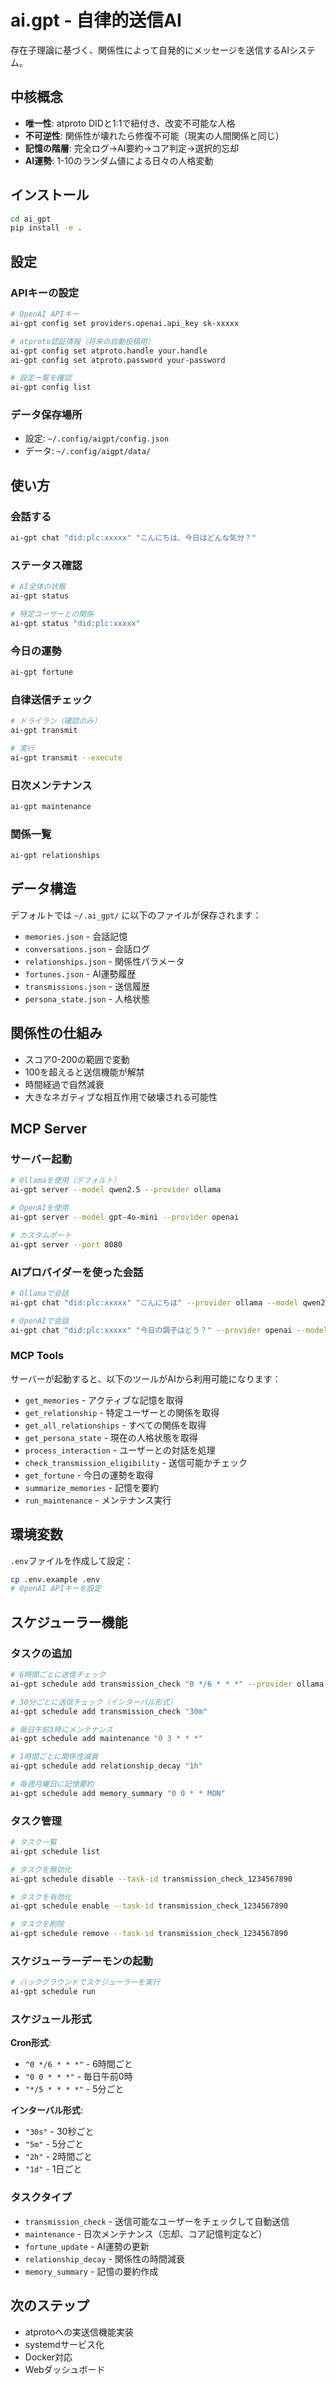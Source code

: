 # ai.gpt - 自律的送信AI

存在子理論に基づく、関係性によって自発的にメッセージを送信するAIシステム。

## 中核概念

- **唯一性**: atproto DIDと1:1で紐付き、改変不可能な人格
- **不可逆性**: 関係性が壊れたら修復不可能（現実の人間関係と同じ）
- **記憶の階層**: 完全ログ→AI要約→コア判定→選択的忘却
- **AI運勢**: 1-10のランダム値による日々の人格変動

## インストール

```bash
cd ai_gpt
pip install -e .
```

## 設定

### APIキーの設定
```bash
# OpenAI APIキー
ai-gpt config set providers.openai.api_key sk-xxxxx

# atproto認証情報（将来の自動投稿用）
ai-gpt config set atproto.handle your.handle
ai-gpt config set atproto.password your-password

# 設定一覧を確認
ai-gpt config list
```

### データ保存場所
- 設定: `~/.config/aigpt/config.json`
- データ: `~/.config/aigpt/data/`

## 使い方

### 会話する
```bash
ai-gpt chat "did:plc:xxxxx" "こんにちは、今日はどんな気分？"
```

### ステータス確認
```bash
# AI全体の状態
ai-gpt status

# 特定ユーザーとの関係
ai-gpt status "did:plc:xxxxx"
```

### 今日の運勢
```bash
ai-gpt fortune
```

### 自律送信チェック
```bash
# ドライラン（確認のみ）
ai-gpt transmit

# 実行
ai-gpt transmit --execute
```

### 日次メンテナンス
```bash
ai-gpt maintenance
```

### 関係一覧
```bash
ai-gpt relationships
```

## データ構造

デフォルトでは `~/.ai_gpt/` に以下のファイルが保存されます：

- `memories.json` - 会話記憶
- `conversations.json` - 会話ログ
- `relationships.json` - 関係性パラメータ
- `fortunes.json` - AI運勢履歴
- `transmissions.json` - 送信履歴
- `persona_state.json` - 人格状態

## 関係性の仕組み

- スコア0-200の範囲で変動
- 100を超えると送信機能が解禁
- 時間経過で自然減衰
- 大きなネガティブな相互作用で破壊される可能性

## MCP Server

### サーバー起動
```bash
# Ollamaを使用（デフォルト）
ai-gpt server --model qwen2.5 --provider ollama

# OpenAIを使用
ai-gpt server --model gpt-4o-mini --provider openai

# カスタムポート
ai-gpt server --port 8080
```

### AIプロバイダーを使った会話
```bash
# Ollamaで会話
ai-gpt chat "did:plc:xxxxx" "こんにちは" --provider ollama --model qwen2.5

# OpenAIで会話
ai-gpt chat "did:plc:xxxxx" "今日の調子はどう？" --provider openai --model gpt-4o-mini
```

### MCP Tools

サーバーが起動すると、以下のツールがAIから利用可能になります：

- `get_memories` - アクティブな記憶を取得
- `get_relationship` - 特定ユーザーとの関係を取得
- `get_all_relationships` - すべての関係を取得
- `get_persona_state` - 現在の人格状態を取得
- `process_interaction` - ユーザーとの対話を処理
- `check_transmission_eligibility` - 送信可能かチェック
- `get_fortune` - 今日の運勢を取得
- `summarize_memories` - 記憶を要約
- `run_maintenance` - メンテナンス実行

## 環境変数

`.env`ファイルを作成して設定：

```bash
cp .env.example .env
# OpenAI APIキーを設定
```

## スケジューラー機能

### タスクの追加

```bash
# 6時間ごとに送信チェック
ai-gpt schedule add transmission_check "0 */6 * * *" --provider ollama --model qwen2.5

# 30分ごとに送信チェック（インターバル形式）
ai-gpt schedule add transmission_check "30m"

# 毎日午前3時にメンテナンス
ai-gpt schedule add maintenance "0 3 * * *"

# 1時間ごとに関係性減衰
ai-gpt schedule add relationship_decay "1h"

# 毎週月曜日に記憶要約
ai-gpt schedule add memory_summary "0 0 * * MON"
```

### タスク管理

```bash
# タスク一覧
ai-gpt schedule list

# タスクを無効化
ai-gpt schedule disable --task-id transmission_check_1234567890

# タスクを有効化
ai-gpt schedule enable --task-id transmission_check_1234567890

# タスクを削除
ai-gpt schedule remove --task-id transmission_check_1234567890
```

### スケジューラーデーモンの起動

```bash
# バックグラウンドでスケジューラーを実行
ai-gpt schedule run
```

### スケジュール形式

**Cron形式**:
- `"0 */6 * * *"` - 6時間ごと
- `"0 0 * * *"` - 毎日午前0時
- `"*/5 * * * *"` - 5分ごと

**インターバル形式**:
- `"30s"` - 30秒ごと
- `"5m"` - 5分ごと
- `"2h"` - 2時間ごと
- `"1d"` - 1日ごと

### タスクタイプ

- `transmission_check` - 送信可能なユーザーをチェックして自動送信
- `maintenance` - 日次メンテナンス（忘却、コア記憶判定など）
- `fortune_update` - AI運勢の更新
- `relationship_decay` - 関係性の時間減衰
- `memory_summary` - 記憶の要約作成

## 次のステップ

- atprotoへの実送信機能実装
- systemdサービス化
- Docker対応
- Webダッシュボード